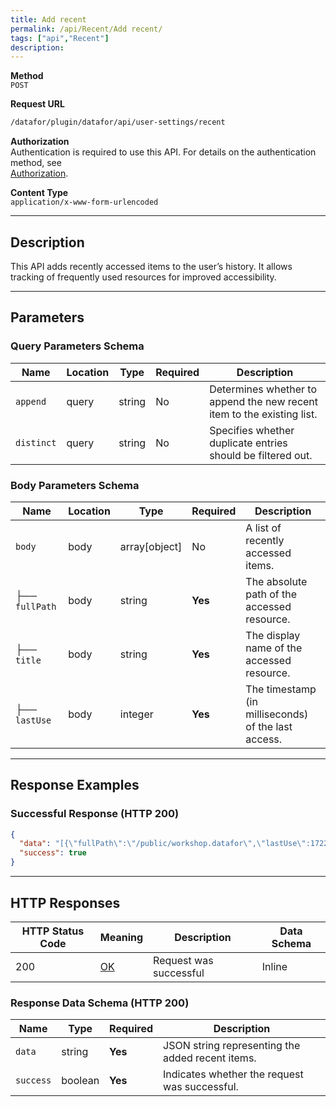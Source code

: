 ```yaml
---
title: Add recent
permalink: /api/Recent/Add recent/
tags: ["api","Recent"]
description: 
---
```


**Method**  
`POST`

**Request URL**
```html
/datafor/plugin/datafor/api/user-settings/recent
```

**Authorization**  
Authentication is required to use this API. For details on the authentication method, see  
[Authorization](/api/index/#_5-authentication-security).

**Content Type**  
`application/x-www-form-urlencoded`

---

## **Description**
This API adds recently accessed items to the user’s history. It allows tracking of frequently used resources for improved accessibility.

---

## **Parameters**

### **Query Parameters Schema**
| Name     | Location | Type   | Required | Description |
|----------|----------|--------|----------|-------------|
| `append`  | query   | string | No       | Determines whether to append the new recent item to the existing list. |
| `distinct` | query   | string | No       | Specifies whether duplicate entries should be filtered out. |

### **Body Parameters Schema**
| Name      | Location | Type        | Required | Description |
|----------|----------|------------|----------|-------------|
| `body`   | body     | array[object] | No       | A list of recently accessed items. |
| ├── `fullPath` | body | string  | **Yes**  | The absolute path of the accessed resource. |
| ├── `title`    | body | string  | **Yes**  | The display name of the accessed resource. |
| ├── `lastUse`  | body | integer | **Yes**  | The timestamp (in milliseconds) of the last access. |

---

## **Response Examples**

### **Successful Response (HTTP 200)**
```json
{
  "data": "[{\"fullPath\":\"/public/workshop.datafor\",\"lastUse\":1722844149964,\"title\":\"workshop\"}]",
  "success": true
}
```

---

## **HTTP Responses**

| HTTP Status Code | Meaning                                                              | Description | Data Schema |
|------------------|----------------------------------------------------------------------|-------------|-------------|
| 200              | [OK](https://tools.ietf.org/html/rfc7231#section-6.3.1)              | Request was successful | Inline |

### **Response Data Schema (HTTP 200)**

| Name      | Type     | Required | Description |
|-----------|---------|----------|-------------|
| `data`    | string  | **Yes**  | JSON string representing the added recent items. |
| `success` | boolean | **Yes**  | Indicates whether the request was successful. |
